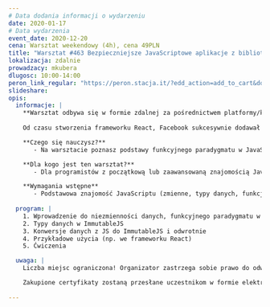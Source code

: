 ```yaml
---
# Data dodania informacji o wydarzeniu
date: 2020-01-17
# Data wydarzenia
event_date: 2020-12-20
cena: Warsztat weekendowy (4h), cena 49PLN
title: "Warsztat #463 Bezpieczniejsze JavaScriptowe aplikacje z biblioteką ImmutableJS"
lokalizacja: zdalnie
prowadzacy: mkubera
dlugosc: 10:00-14:00
peron_link_regular: "https://peron.stacja.it/?edd_action=add_to_cart&download_id=3976&edd_options[price_id]=1"
slideshare:
opis:
  informacje: |
    **Warsztat odbywa się w formie zdalnej za pośrednictwem platformy/komunikatora online, z wykorzystaniem dźwięku, obrazu z kamery, udostępniania ekranu komputera prowadzącego i uczestników.** 
    
    Od czasu stworzenia frameworku React, Facebook sukcesywnie dodawał nowe narzędzia do ekosystemu JavaScriptowego, które nie tylko korzystają z funkcyjnego programowania już dostępnego w języku przeglądarki, ale dodają nowe funkcjonalności i wzorce budowania oprogramowania. Biblioteki takie jak Redux, Flow, czy ImmutableJS zbliżają JavaScript do języków funkcyjnych, w których rzeczy takie jak czyste funkcje, statyczne typowanie, czy wreszcie niezmienność danych (immutability) są na porządku dziennym. Techniki, które poznasz na tym warsztacie pozwolą Ci nauczyć się używać niemutowalnych danych w JavaScriptowych programach. Niezmienność czy niemutowalność danych pomaga w pisaniu pewniejszych aplikacji, które mają mniej błędów, są łatwiejsze w testowaniu, refaktoringu, a także w poszerzaniu o nowe funkcjonalności.

    **Czego się nauczysz?**
       - Na warsztacie poznasz podstawy funkcyjnego paradygmatu w JavaScript, ale jedynie w kontekście niemutowalności danych z wykorzystaniem biblioteki ImmutableJS. Nauczysz się, jak pisać aplikacje, które są bardziej bezpieczne, łatwiejsze w testowaniu, refaktoringu i utrzymaniu.

    **Dla kogo jest ten warsztat?**
       - Dla programistów z początkową lub zaawansowaną znajomością JavaScript, którzy chcą poszerzyć swój zestaw narzędzi programistycznych o codzienne używanie niezmiennych danych. Warsztat polecamy szczególnie dla użytkowników React, oraz Redux, TypeScript czy Flow. 

    **Wymagania wstępne**
       - Podstawowa znajomość JavaScriptu (zmienne, typy danych, funkcje, pętle, if-else, etc.). Mile widziana znajomość React lub TypeScript czy Flow.
       
  program: |
    1. Wprowadzenie do niezmienności danych, funkcyjnego paradygmatu w JS, oraz ImmutableJS
    2. Typy danych w ImmutableJS
    3. Konwersje danych z JS do ImmutableJS i odwrotnie
    4. Przykładowe użycia (np. we frameworku React)
    5. Ćwiczenia

  uwaga: |
    Liczba miejsc ograniczona! Organizator zastrzega sobie prawo do odwołania wydarzenia w przypadku niezgłoszenia się minimalnej liczby uczestników.

    Zakupione certyfikaty zostaną przesłane uczestnikom w formie elektronicznej po warsztacie. Jeśli chcesz otrzymać zakupiony certyfikat w formie papierowej, zgłoś to mailowo na adres kontakt@stacja.it. 
    
---
```

